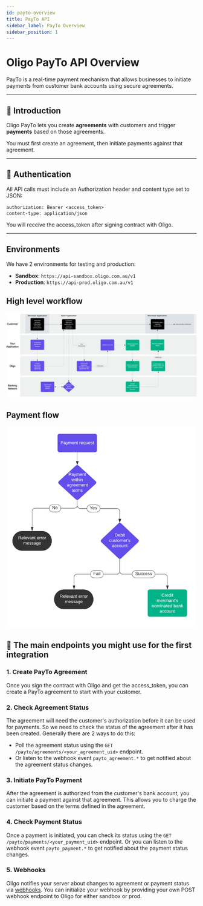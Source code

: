 ```yaml
---
id: payto-overview
title: PayTo API
sidebar_label: PayTo Overview
sidebar_position: 1
---
```


# Oligo PayTo API Overview

PayTo is a real-time payment mechanism that allows businesses to initiate payments from customer bank accounts using secure agreements.

---

## 📘 Introduction

Oligo PayTo lets you create **agreements** with customers and trigger **payments** based on those agreements.

You must first create an agreement, then initiate payments against that agreement.

---

## 🔐 Authentication

All API calls must include an Authorization header and content type set to JSON:

```
authorization: Bearer <access_token>
content-type: application/json
```

You will receive the access_token after signing contract with Oligo.

---

## Environments
We have 2 environments for testing and production:
- **Sandbox**: `https://api-sandbox.oligo.com.au/v1`
- **Production**: `https://api-prod.oligo.com.au/v1`

## High level workflow
![High level workflow](../assets/high-level-workflow.png)

## Payment flow
![Payment flow](../assets/payment-flow.png)


## 📄 The main endpoints you might use for the first integration

### 1. Create PayTo Agreement

Once you sign the contract with Oligo and get the access_token, you can create a PayTo agreement to start with your customer.

### 2. Check Agreement Status

The agreement will need the customer's authorization before it can be used for payments. So we need to check the status of the agreement after it has been created. Generally there are 2 ways to do this:
- Poll the agreement status using the `GET /payto/agreements/<your_agreement_uid>` endpoint.
- Or listen to the webhook event `payto_agreement.*` to get notified about the agreement status changes.

### 3. Initiate PayTo Payment

After the agreement is authorized from the customer's bank account, you can initiate a payment against that agreement.
This allows you to charge the customer based on the terms defined in the agreement.

### 4. Check Payment Status

Once a payment is initiated, you can check its status using the `GET /payto/payments/<your_payment_uid>` endpoint.
Or you can listen to the webhook event `payto_payment.*` to get notified about the payment status changes.

### 5. Webhooks

Oligo notifies your server about changes to agreement or payment status via [webhooks](../payto-webhook.md).
You can initialize your webhook by providing your own POST webhook endpoint to Oligo for either sandbox or prod.
